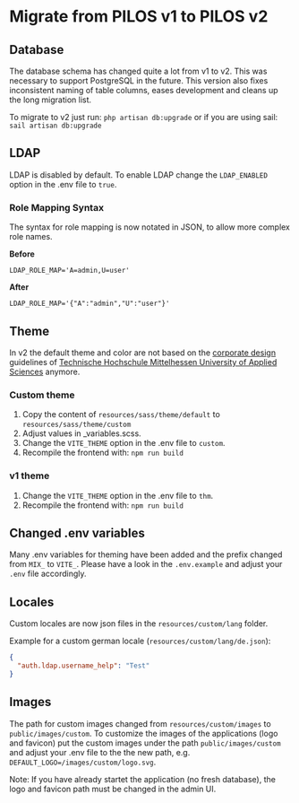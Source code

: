 # Migrate from PILOS v1 to PILOS v2

## Database
The database schema has changed quite a lot from v1 to v2.
This was necessary to support PostgreSQL in the future.
This version also fixes inconsistent naming of table columns, eases development and cleans up the long migration list.

To migrate to v2 just run: `php artisan db:upgrade` or if you are using sail: `sail artisan db:upgrade`

## LDAP
LDAP is disabled by default. To enable LDAP change the `LDAP_ENABLED` option in the .env file to `true`.

### Role Mapping Syntax
The syntax for role mapping is now notated in JSON, to allow more complex role names.

**Before**

`LDAP_ROLE_MAP='A=admin,U=user'`

**After**

`LDAP_ROLE_MAP='{"A":"admin","U":"user"}'`

## Theme
In v2 the default theme and color are not based on the [corporate design](https://www.thm.de/thmweb/) guidelines of [Technische Hochschule Mittelhessen University of Applied Sciences](https://thm.de) anymore.

### Custom theme
1. Copy the content of `resources/sass/theme/default` to `resources/sass/theme/custom`
2. Adjust values in _variables.scss.
3. Change the `VITE_THEME` option in the .env file to `custom`.
4. Recompile the frontend with: `npm run build`

### v1 theme
1. Change the `VITE_THEME` option in the .env file to `thm`.
2. Recompile the frontend with: `npm run build`


## Changed .env variables
Many .env variables for theming have been added and the prefix changed from `MIX_` to `VITE_`. Please have a look in the `.env.example` and adjust your `.env` file accordingly.

## Locales
Custom locales are now json files in the `resources/custom/lang` folder.

Example for a custom german locale (`resources/custom/lang/de.json`):
```json
{
  "auth.ldap.username_help": "Test"
}
```

## Images
The path for custom images changed from `resources/custom/images` to `public/images/custom`.
To customize the images of the applications (logo and favicon) put the custom images under the path `public/images/custom` and adjust your .env file to the the new path, e.g. `DEFAULT_LOGO=/images/custom/logo.svg`.

Note: If you have already startet the application (no fresh database), the logo and favicon path must be changed in the admin UI.